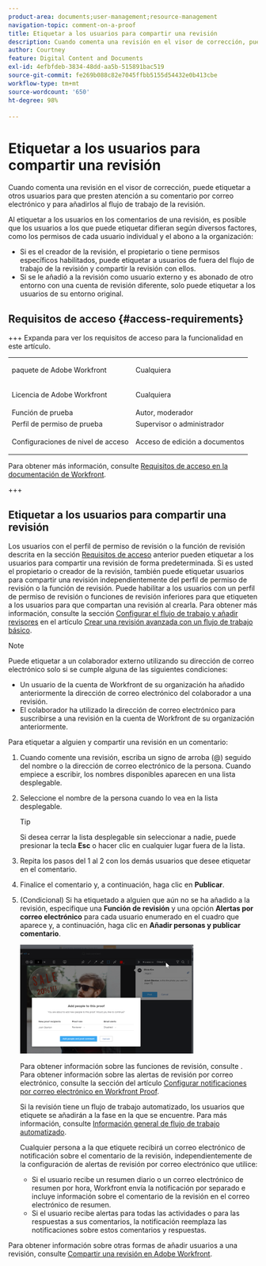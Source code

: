 ```yaml
---
product-area: documents;user-management;resource-management
navigation-topic: comment-on-a-proof
title: Etiquetar a los usuarios para compartir una revisión
description: Cuando comenta una revisión en el visor de corrección, puede etiquetar a otros usuarios para que presten atención a su comentario por correo electrónico y para añadirlos al flujo de trabajo de la revisión.
author: Courtney
feature: Digital Content and Documents
exl-id: 4efbfdeb-3834-48dd-aa5b-515891bac519
source-git-commit: fe269b088c82e7045ffbb5155d54432e0b413cbe
workflow-type: tm+mt
source-wordcount: '650'
ht-degree: 98%

---
```


# Etiquetar a los usuarios para compartir una revisión

Cuando comenta una revisión en el visor de corrección, puede etiquetar a otros usuarios para que presten atención a su comentario por correo electrónico y para añadirlos al flujo de trabajo de la revisión.

Al etiquetar a los usuarios en los comentarios de una revisión, es posible que los usuarios a los que puede etiquetar difieran según diversos factores, como los permisos de cada usuario individual y el abono a la organización:

* Si es el creador de la revisión, el propietario o tiene permisos específicos habilitados, puede etiquetar a usuarios de fuera del flujo de trabajo de la revisión y compartir la revisión con ellos.
* Si se le añadió a la revisión como usuario externo y es abonado de otro entorno con una cuenta de revisión diferente, solo puede etiquetar a los usuarios de su entorno original. <!--For more information, see [Proofing collaboration limitations with people outside of your organization](../../../../review-and-approve-work/proofing/tips-tricks-and-troubleshooting/collaboration-with-members-outside-of-your-organization.md)-->

## Requisitos de acceso {#access-requirements}

+++ Expanda para ver los requisitos de acceso para la funcionalidad en este artículo.

<table style="table-layout:auto"> 
 <col> 
 <col> 
 <tbody> 
  <tr> 
   <td role="rowheader">paquete de Adobe Workfront</td> 
   <td><p>Cualquiera</p> </td> 
  </tr> 
  <tr> 
   <td role="rowheader">Licencia de Adobe Workfront</td> 
   <td> <p>Cualquiera</p>
   </td> 
  </tr> 
  <tr data-mc-conditions=""> 
   <td role="rowheader">Función de prueba</td> 
   <td>Autor, moderador</td> 
  </tr> 
  <tr data-mc-conditions=""> 
   <td role="rowheader">Perfil de permiso de prueba</td> 
   <td>Supervisor o administrador</td> 
  </tr> 
  <tr data-mc-conditions=""> 
   <td role="rowheader">Configuraciones de nivel de acceso</td> 
   <td> <p>Acceso de edición a documentos</p></td> 
  </tr> 
 </tbody> 
</table>

Para obtener más información, consulte [Requisitos de acceso en la documentación de Workfront](/help/quicksilver/administration-and-setup/add-users/access-levels-and-object-permissions/access-level-requirements-in-documentation.md).

+++

## Etiquetar a los usuarios para compartir una revisión

Los usuarios con el perfil de permiso de revisión o la función de revisión descrita en la sección [Requisitos de acceso](#access-requirements) anterior pueden etiquetar a los usuarios para compartir una revisión de forma predeterminada. Si es usted el propietario o creador de la revisión, también puede etiquetar usuarios para compartir una revisión independientemente del perfil de permiso de revisión o la función de revisión. Puede habilitar a los usuarios con un perfil de permiso de revisión o funciones de revisión inferiores para que etiqueten a los usuarios para que compartan una revisión al crearla. Para obtener más información, consulte la sección [Configurar el flujo de trabajo y añadir revisores](../../../../review-and-approve-work/proofing/creating-proofs-within-workfront/configure-basic-proof-workflow.md#configur) en el artículo [Crear una revisión avanzada con un flujo de trabajo básico](../../../../review-and-approve-work/proofing/creating-proofs-within-workfront/configure-basic-proof-workflow.md).

>[!NOTE]
>
>Puede etiquetar a un colaborador externo utilizando su dirección de correo electrónico solo si se cumple alguna de las siguientes condiciones:
>* Un usuario de la cuenta de Workfront de su organización ha añadido anteriormente la dirección de correo electrónico del colaborador a una revisión.
>* El colaborador ha utilizado la dirección de correo electrónico para suscribirse a una revisión en la cuenta de Workfront de su organización anteriormente.
>

Para etiquetar a alguien y compartir una revisión en un comentario:

1. Cuando comente una revisión, escriba un signo de arroba (@) seguido del nombre o la dirección de correo electrónico de la persona. Cuando empiece a escribir, los nombres disponibles aparecen en una lista desplegable.
1. Seleccione el nombre de la persona cuando lo vea en la lista desplegable.

   >[!TIP]
   >
   >Si desea cerrar la lista desplegable sin seleccionar a nadie, puede presionar la tecla **Esc** o hacer clic en cualquier lugar fuera de la lista.

1. Repita los pasos del 1 al 2 con los demás usuarios que desee etiquetar en el comentario.
1. Finalice el comentario y, a continuación, haga clic en **Publicar**.
1. (Condicional) Si ha etiquetado a alguien que aún no se ha añadido a la revisión, especifique una **Función de revisión** y una opción **Alertas por correo electrónico** para cada usuario enumerado en el cuadro que aparece y, a continuación, haga clic en **Añadir personas y publicar comentario**.

   ![Agregar personas a la revisión](assets/add-people-to-proof-350x220.png)

   Para obtener información sobre las funciones de revisión, consulte . Para obtener información sobre las alertas de revisión por correo electrónico, consulte la sección del artículo [Configurar notificaciones por correo electrónico en Workfront Proof](../../../../workfront-proof/wp-emailsntfctns/email-alerts/config-email-notification-settings-wp.md).

   Si la revisión tiene un flujo de trabajo automatizado, los usuarios que etiquete se añadirán a la fase en la que se encuentre. Para más información, consulte [Información general de flujo de trabajo automatizado](../../../../review-and-approve-work/proofing/proofing-overview/automated-workflow.md).

   Cualquier persona a la que etiquete recibirá un correo electrónico de notificación sobre el comentario de la revisión, independientemente de la configuración de alertas de revisión por correo electrónico que utilice:

   * Si el usuario recibe un resumen diario o un correo electrónico de resumen por hora, Workfront envía la notificación por separado e incluye información sobre el comentario de la revisión en el correo electrónico de resumen.
   * Si el usuario recibe alertas para todas las actividades o para las respuestas a sus comentarios, la notificación reemplaza las notificaciones sobre estos comentarios y respuestas.

Para obtener información sobre otras formas de añadir usuarios a una revisión, consulte [Compartir una revisión en Adobe Workfront](../../../../review-and-approve-work/proofing/managing-proofs-within-workfront/share-a-proof-in-workfront.md).
